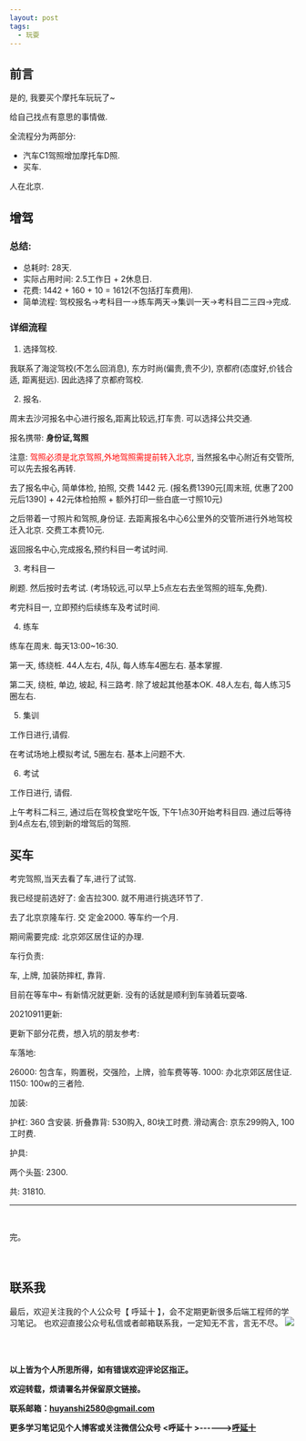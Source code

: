 ```yaml
---
layout: post
tags:
  - 玩耍
---
```


## 前言

是的, 我要买个摩托车玩玩了~

给自己找点有意思的事情做.

全流程分为两部分:
* 汽车C1驾照增加摩托车D照.
* 买车.

人在北京.


## 增驾

### 总结:

* 总耗时: 28天.
* 实际占用时间: 2.5工作日 + 2休息日.
* 花费: 1442 + 160 + 10 = 1612(不包括打车费用).
* 简单流程: 驾校报名->考科目一->练车两天->集训一天->考科目二三四->完成.

### 详细流程

1. 选择驾校.

我联系了海淀驾校(不怎么回消息), 东方时尚(偏贵,贵不少), 京都府(态度好,价钱合适, 距离挺远). 因此选择了京都府驾校.

2. 报名.

周末去沙河报名中心进行报名,距离比较远,打车贵. 可以选择公共交通.

报名携带: **身份证,驾照**

注意: <font color="red">驾照必须是北京驾照,外地驾照需提前转入北京</font>, 当然报名中心附近有交管所,可以先去报名再转.

去了报名中心, 简单体检, 拍照, 交费 1442 元. (报名费1390元[周末班, 优惠了200元后1390] + 42元体检拍照 + 额外打印一些白底一寸照10元)

之后带着一寸照片和驾照,身份证. 去距离报名中心6公里外的交管所进行外地驾校迁入北京. 交费工本费10元.

返回报名中心,完成报名,预约科目一考试时间.

3. 考科目一

刷题. 然后按时去考试. (考场较远,可以早上5点左右去坐驾照的班车,免费).

考完科目一, 立即预约后续练车及考试时间.

4. 练车

练车在周末. 每天13:00~16:30.

第一天, 练绕桩. 44人左右, 4队, 每人练车4圈左右. 基本掌握.

第二天, 绕桩, 单边, 坡起, 科三路考. 除了坡起其他基本OK. 48人左右, 每人练习5圈左右.

5. 集训

工作日进行,请假.

在考试场地上模拟考试, 5圈左右. 基本上问题不大.

6. 考试

工作日进行, 请假.

上午考科二科三, 通过后在驾校食堂吃午饭, 下午1点30开始考科目四. 通过后等待到4点左右,领到新的增驾后的驾照.



## 买车

考完驾照,当天去看了车,进行了试驾.

我已经提前选好了: 金吉拉300. 就不用进行挑选环节了.

去了北京京隆车行. 交 定金2000. 等车约一个月.

期间需要完成: 北京郊区居住证的办理.

车行负责: 

车, 上牌, 加装防摔杠, 靠背.

目前在等车中~ 有新情况就更新. 没有的话就是顺利到车骑着玩耍咯.


20210911更新:

更新下部分花费，想入坑的朋友参考:

车落地:

26000: 包含车，购置税，交强险，上牌，验车费等等.
1000: 办北京郊区居住证.
1150: 100w的三者险.

加装:

护杠: 360 含安装.
折叠靠背: 530购入, 80块工时费.
滑动离合: 京东299购入, 100工时费.

护具:

两个头盔: 2300.


共: 31810.

---


<br>


完。
<br>
<br>
<br>


## 联系我
最后，欢迎关注我的个人公众号【 呼延十 】，会不定期更新很多后端工程师的学习笔记。
也欢迎直接公众号私信或者邮箱联系我，一定知无不言，言无不尽。
![](http://img.couplecoders.tech/%E6%89%AB%E7%A0%81_%E6%90%9C%E7%B4%A2%E8%81%94%E5%90%88%E4%BC%A0%E6%92%AD%E6%A0%B7%E5%BC%8F-%E6%A0%87%E5%87%86%E8%89%B2%E7%89%88.png)


<br>
<br>




**以上皆为个人所思所得，如有错误欢迎评论区指正。**


**欢迎转载，烦请署名并保留原文链接。**


**联系邮箱：huyanshi2580@gmail.com**


**更多学习笔记见个人博客或关注微信公众号 &lt;呼延十 &gt;------><a href="{{ site.baseurl }}/">呼延十</a>**